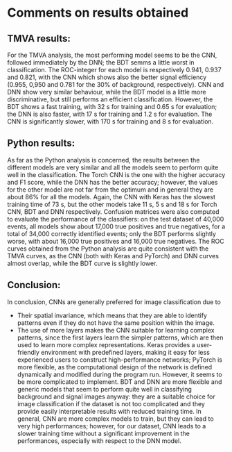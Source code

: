 
# Comments on results obtained

## TMVA results:
For the TMVA analysis, the most performing model seems to be the CNN, followed immediately by the DNN; the BDT semms a little worst in classification. The ROC-integer for each model is respectively 0.941, 0.937 and 0.821, with the CNN which shows also the better signal efficiency (0.955, 0,950 and 0.781 for the 30% of background, respectively). CNN and DNN show very similar behaviour, while the BDT model is a little more discriminative, but still performs an efficient classification. However, the BDT shows a fast training, with 32 s for training and 0.65 s for evaluation; the DNN is also faster, with 17 s for training and 1.2 s for evaluation. The CNN is significantly slower, with 170 s for training and 8 s for evaluation.

## Python results:
As far as the Python analysis is concerned, the results between the different models are very similar and all the models seem to perform quite well in the classification. The Torch CNN is the one with the higher accuracy and F1 score, while the DNN has the better accuracy; however, the values for the other model are not far from the optimum and in general they are about 86% for all the models. Again, the CNN with Keras has the slowest training time of 73 s, but the other models take 11 s, 5 s and 18 s for Torch CNN, BDT and DNN respectively. Confusion matrices were also computed to evaluate the performance of the classifiers: on the test dataset of 40,000 events, all models show about 17,000 true positives and true negatives, for a total of 34,000 correctly identified events; only the BDT performs slightly worse, with about 16,000 true positives and 16,000 true negatives. The ROC curves obtained from the Python analysis are quite consistent with the TMVA curves, as the CNN (both with Keras and PyTorch) and DNN curves almost overlap, while the BDT curve is slightly lower.

## Conclusion:
In conclusion, CNNs are generally preferred for image classification due to
- Their spatial invariance, which means that they are able to identify patterns even if they do not have the same position within the image.
- The use of more layers makes the CNN suitable for learning complex patterns, since the first layers learn the simpler patterns, which are then used to learn more complex representations.
Keras provides a user-friendly environment with predefined layers, making it easy for less experienced users to construct high-performance networks; PyTorch is more flexible, as the computational design of the network is defined dynamically and modified during the program run. However, it seems to be more complicated to implement. BDT and DNN are more flexible and generic models that seem to perform quite well in classifying background and signal images anyway: they are a suitable choice for image classification if the dataset is not too complicated and they provide easily interpretable results with reduced training time. In general, CNN are more complex models to train, but they can lead to very high performances; however, for our dataset, CNN leads to a slower training time without a significant improvement in the performances, especially with respect to the DNN model.
